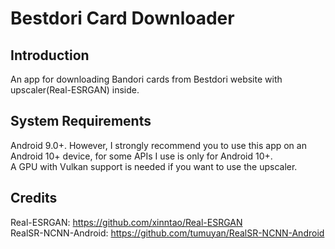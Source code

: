 # Bestdori Card Downloader
## Introduction
An app for downloading Bandori cards from Bestdori website with upscaler(Real-ESRGAN) inside. 
## System Requirements
Android 9.0+. However, I strongly recommend you to use this app on an Android 10+ device, for some APIs I use is only for Android 10+.<br>
A GPU with Vulkan support is needed if you want to use the upscaler.
## Credits
Real-ESRGAN: https://github.com/xinntao/Real-ESRGAN <br>
RealSR-NCNN-Android: https://github.com/tumuyan/RealSR-NCNN-Android